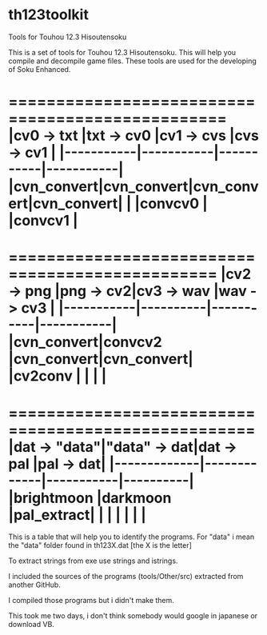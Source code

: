 th123toolkit
============

Tools for Touhou 12.3 Hisoutensoku

This is a set of tools for Touhou 12.3 Hisoutensoku.
This will help you compile and decompile game files.
These tools are used for the developing of Soku Enhanced.


=================================================
|cv0 -> txt |txt -> cv0 |cv1 -> cvs |cvs -> cv1 |
|-----------|-----------|-----------|-----------|
|cvn_convert|cvn_convert|cvn_convert|cvn_convert|
|			      |convcv0	  |			      |convcv1	  |
=================================================

================================================
|cv2 -> png |png -> cv2|cv3 -> wav |wav -> cv3 |
|-----------|----------|-----------|-----------|
|cvn_convert|convcv2   |cvn_convert|cvn_convert|
|cv2conv	  |		       |		       |		       |
================================================

====================================================
|dat -> "data"|"data" -> dat|dat -> pal	|pal -> dat|
|-------------|-------------|-----------|----------|
|brightmoon	  |darkmoon		  |pal_extract|		       |
|			        |			    	  |			      |		       |
====================================================

This is a table that will help you to identify the programs.
For "data" i mean the "data" folder found in th123X.dat [the X is the letter]


To extract strings from exe use strings and istrings.

I included the sources of the programs (tools/Other/src) extracted from another GitHub.

I compiled those programs but i didn't make them.

This took me two days, i don't think somebody would google in japanese or download VB.
